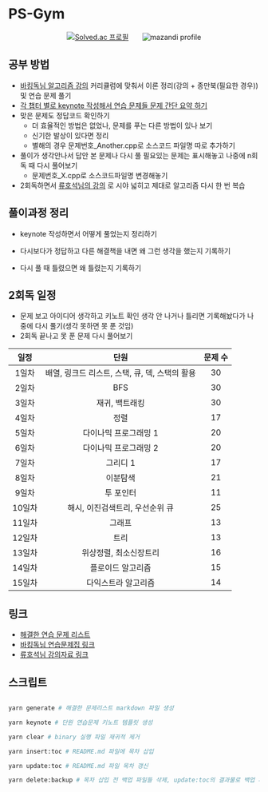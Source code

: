 # PS-Gym

<div align=center>

[![Solved.ac
 프로필](http://mazassumnida.wtf/api/v2/generate_badge?boj=tjdals1771)](https://solved.ac/tjdals1771) &nbsp; &nbsp; &nbsp; ![mazandi profile](http://mazandi.herokuapp.com/api?handle=tjdals1771&theme=dark)

</div>

## 공부 방법

- [바킹독님 알고리즘 강의](https://www.youtube.com/watch?v=LcOIobH7ues&list=PLtqbFd2VIQv4O6D6l9HcD732hdrnYb6CY) 커리큘럼에 맞춰서 이론 정리(강의 + 종만북(필요한 경우)) 및 연습 문제 풀기
- [각 챕터 별로 keynote 작성해서 연습 문제들 문제 간단 요약 하기](https://github.com/Sparta-Gym/Algorithm-Gym/issues/44#issue-1283115599)
- 맞은 문제도 정답코드 확인하기
  - 더 효율적인 방법은 없었나, 문제를 푸는 다른 방법이 있나 보기
  - 신기한 발상이 있다면 정리
  - 별해의 경우 문제번호\_Another.cpp로 소스코드 파일명 따로 추가하기
- 풀이가 생각안나서 답안 본 문제나 다시 풀 필요있는 문제는 표시해놓고 나중에 n회독 때 다시 풀어보기
  - 문제번호\_X.cpp로 소스코드파일명 변경해놓기
- 2회독하면서 [류호석님의 강의](https://github.com/rhs0266/FastCampus) 로 시야 넓히고 제대로 알고리즘 다시 한 번 복습

## 풀이과정 정리

- keynote 작성하면서 어떻게 풀었는지 정리하기

- 다시보다가 정답하고 다른 해결책을 내면 왜 그런 생각을 했는지 기록하기

- 다시 풀 때 틀렸으면 왜 틀렸는지 기록하기

## 2회독 일정

- 문제 보고 아이디어 생각하고 키노트 확인 생각 안 나거나 틀리면 기록해놨다가 나중에 다시 풀기(생각 못하면 못 푼 것임)
- 2회독 끝나고 못 푼 문제 다시 풀어보기

|  일정  |                      단원                      | 문제 수 |
| :----: | :--------------------------------------------: | :-----: |
| 1일차  | 배열, 링크드 리스트, 스택, 큐, 덱, 스택의 활용 |   30    |
| 2일차  |                      BFS                       |   30    |
| 3일차  |                 재귀, 백트래킹                 |   30    |
| 4일차  |                      정렬                      |   17    |
| 5일차  |             다이나믹 프로그래밍 1              |   20    |
| 6일차  |             다이나믹 프로그래밍 2              |   20    |
| 7일차  |                    그리디 1                    |   17    |
| 8일차  |                    이분탐색                    |   21    |
| 9일차  |                   투 포인터                    |   11    |
| 10일차 |        해시, 이진검색트리, 우선순위 큐         |   25    |
| 11일차 |                     그래프                     |   13    |
| 12일차 |                      트리                      |   13    |
| 13일차 |             위상정렬, 최소신장트리             |   16    |
| 14일차 |               플로이드 알고리즘                |   15    |
| 15일차 |              다익스트라 알고리즘               |   14    |

## 링크

- [해결한 연습 문제 리스트](./solved%20problem%20list/)
- [바킹독님 연습문제집 링크](https://github.com/encrypted-def/basic-algo-lecture/blob/master/workbook.md)
- [류호석님 강의자료 링크](https://github.com/rhs0266/FastCampus)

## 스크립트

```bash

yarn generate # 해결한 문제리스트 markdown 파일 생성

yarn keynote # 단원 연습문제 키노트 템플릿 생성

yarn clear # binary 실행 파일 재귀적 제거

yarn insert:toc # README.md 파일에 목차 삽입

yarn update:toc # README.md 파일 목차 갱신

yarn delete:backup # 목차 삽입 전 백업 파일들 삭제, update:toc의 결과물로 백업 파일들 생성

```
